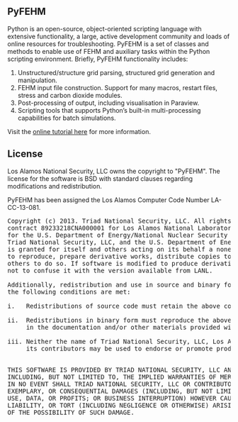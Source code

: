 ## PyFEHM ##

Python is an open-source, object-oriented scripting language with extensive functionality, a large, active development community and loads of online resources for troubleshooting.
PyFEHM is a set of classes and methods to enable use of FEHM and auxiliary tasks within the Python scripting environment.
Briefly, PyFEHM functionality includes:

1. Unstructured/structure grid parsing, structured grid generation and manipulation.
2. FEHM input file construction. Support for many macros, restart files, stress and carbon dioxide modules.
3. Post-processing of output, including visualisation in Paraview.
4. Scripting tools that supports Python’s built-in multi-processing capabilities for batch simulations.

Visit the [online tutorial here](https://lanl.github.io/PyFEHM/) for more information.

## License ##

Los Alamos National Security, LLC owns the copyright to "PyFEHM". The license for the software is BSD with standard clauses regarding modifications and redistribution.

PyFEHM has been assigned the Los Alamos Computer Code Number LA-CC-13-081. 

<pre>
Copyright (c) 2013. Triad National Security, LLC. All rights reserved. This program was produced under U.S. Government 
contract 89233218CNA000001 for Los Alamos National Laboratory (LANL), which is operated by Triad National Security, LLC 
for the U.S. Department of Energy/National Nuclear Security Administration. All rights in the program are reserved by 
Triad National Security, LLC, and the U.S. Department of Energy/National Nuclear Security Administration. The Government 
is granted for itself and others acting on its behalf a nonexclusive, paid-up, irrevocable worldwide license in this material 
to reproduce, prepare derivative works, distribute copies to the public, perform publicly and display publicly, and to permit 
others to do so. If software is modified to produce derivative works, such modified software should be clearly marked, so as 
not to confuse it with the version available from LANL.

Additionally, redistribution and use in source and binary forms, with or without modification, are permitted provided that 
the following conditions are met:

i.   Redistributions of source code must retain the above copyright notice, this list of conditions and the following disclaimer.

ii.  Redistributions in binary form must reproduce the above copyright notice, this list of conditions and the following disclaimer 
     in the documentation and/or other materials provided with the distribution.

iii. Neither the name of Triad National Security, LLC, Los Alamos National Laboratory, LANL, the U.S. Government, nor the names of 
     its contributors may be used to endorse or promote products derived from this software without specific prior written permission.


THIS SOFTWARE IS PROVIDED BY TRIAD NATIONAL SECURITY, LLC AND CONTRIBUTORS "AS IS" AND ANY EXPRESS OR IMPLIED WARRANTIES, 
INCLUDING, BUT NOT LIMITED TO, THE IMPLIED WARRANTIES OF MERCHANTABILITY AND FITNESS FOR A PARTICULAR PURPOSE ARE DISCLAIMED. 
IN NO EVENT SHALL TRIAD NATIONAL SECURITY, LLC OR CONTRIBUTORS BE LIABLE FOR ANY DIRECT, INDIRECT, INCIDENTAL, SPECIAL, 
EXEMPLARY, OR CONSEQUENTIAL DAMAGES (INCLUDING, BUT NOT LIMITED TO, PROCUREMENT OF SUBSTITUTE GOODS OR SERVICES; LOSS OF 
USE, DATA, OR PROFITS; OR BUSINESS INTERRUPTION) HOWEVER CAUSED AND ON ANY THEORY OF LIABILITY, WHETHER IN CONTRACT, STRICT 
LIABILITY, OR TORT (INCLUDING NEGLIGENCE OR OTHERWISE) ARISING IN ANY WAY OUT OF THE USE OF THIS SOFTWARE, EVEN IF ADVISED 
OF THE POSSIBILITY OF SUCH DAMAGE.
</pre>
